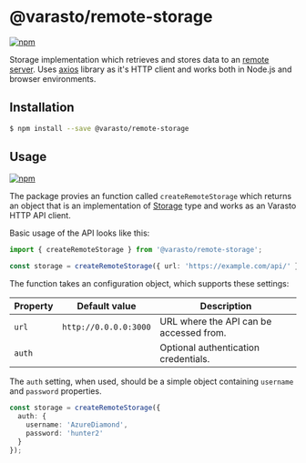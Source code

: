 # @varasto/remote-storage

[![npm][npm-image]][npm-url]

Storage implementation which retrieves and stores data to an [remote server].
Uses [axios] library as it's HTTP client and works both in Node.js and browser
environments.

[npm-image]: https://img.shields.io/npm/v/@varasto/storage.svg
[npm-url]: https://npmjs.org/package/@varasto/storage
[remote server]: https://www.npmjs.com/package/@varasto/server
[axios]: https://www.npmjs.com/package/axios

## Installation

```sh
$ npm install --save @varasto/remote-storage
```

## Usage

[![npm][npm-image]][npm-url]

The package provies an function called `createRemoteStorage` which returns an
object that is an implementation of [Storage] type and works as an Varasto HTTP
API client.

[npm-image]: https://img.shields.io/npm/v/@varasto/remote-storage.svg
[npm-url]: https://npmjs.org/package/@varasto/remote-storage
[storage]: https://www.npmjs.com/package/@varasto/storage

Basic usage of the API looks like this:

```TypeScript
import { createRemoteStorage } from '@varasto/remote-storage';

const storage = createRemoteStorage({ url: 'https://example.com/api/' });
```

The function takes an configuration object, which supports these settings:

| Property | Default value         | Description                             |
| -------- | --------------------- | --------------------------------------- |
| `url`    | `http://0.0.0.0:3000` | URL where the API can be accessed from. |
| `auth`   |                       | Optional authentication credentials.    |

The `auth` setting, when used, should be a simple object containing `username`
and `password` properties.

```TypeScript
const storage = createRemoteStorage({
  auth: {
    username: 'AzureDiamond',
    password: 'hunter2'
  }
});
```
